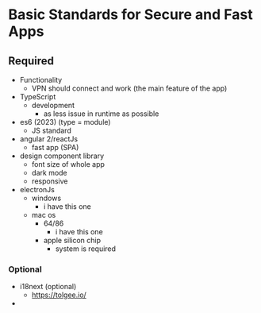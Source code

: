 # Basic Standards for Secure and Fast Apps

## Required

- Functionality
  - VPN should connect and work (the main feature of the app)
- TypeScript
  - development
    - as less issue in runtime as possible
- es6 (2023)   (type = module)
  - JS standard
- angular 2/reactJs
  - fast app (SPA)
- design component library
  - font size of whole app
  - dark mode
  - responsive
- electronJs
  - windows
    - i have this one
  - mac os
    - 64/86
      - i have this one
    - apple silicon chip
      - system is required
  
### Optional

- i18next (optional)
  - <https://tolgee.io/>
-

